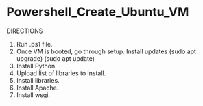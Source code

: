 # Powershell_Create_Ubuntu_VM
 
DIRECTIONS
1. Run .ps1 file.
2. Once VM is booted, go through setup. Install updates (sudo apt upgrade) (sudo apt update)
3. Install Python.
4. Upload list of libraries to install.
5. Install libraries.
6. Install Apache.
7. Install wsgi.
